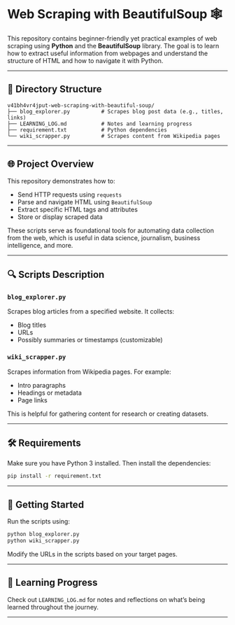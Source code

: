 # Web Scraping with BeautifulSoup 🕸️

This repository contains beginner-friendly yet practical examples of web scraping using **Python** and the **BeautifulSoup** library. The goal is to learn how to extract useful information from webpages and understand the structure of HTML and how to navigate it with Python.

---

## 📁 Directory Structure

```
v41bh4vr4jput-web-scraping-with-beautiful-soup/
├── blog_explorer.py          # Scrapes blog post data (e.g., titles, links)
├── LEARNING_LOG.md           # Notes and learning progress
├── requirement.txt           # Python dependencies
└── wiki_scrapper.py          # Scrapes content from Wikipedia pages
```

---

## 🌐 Project Overview

This repository demonstrates how to:

* Send HTTP requests using `requests`
* Parse and navigate HTML using `BeautifulSoup`
* Extract specific HTML tags and attributes
* Store or display scraped data

These scripts serve as foundational tools for automating data collection from the web, which is useful in data science, journalism, business intelligence, and more.

---

## 🔍 Scripts Description

### `blog_explorer.py`

Scrapes blog articles from a specified website. It collects:

* Blog titles
* URLs
* Possibly summaries or timestamps (customizable)

### `wiki_scrapper.py`

Scrapes information from Wikipedia pages. For example:

* Intro paragraphs
* Headings or metadata
* Page links

This is helpful for gathering content for research or creating datasets.

---

## 🛠️ Requirements

Make sure you have Python 3 installed. Then install the dependencies:

```bash
pip install -r requirement.txt
```

---

## 🚀 Getting Started

Run the scripts using:

```bash
python blog_explorer.py
python wiki_scrapper.py
```

Modify the URLs in the scripts based on your target pages.

---

## 🧠 Learning Progress

Check out `LEARNING_LOG.md` for notes and reflections on what’s being learned throughout the journey.

---


